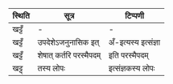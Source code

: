 | स्थिति | सूत्र | टिप्पणी |
| ----- | ------- | ------ |
| खट्टँ | - | - |
| खट्टँ | उपदेशेऽजनुनासिक इत् | अँ-इत्यस्य इत्संज्ञा |
| खट्टँ | शेषात् कर्तरि परस्मैपदम् | इति परस्मैपदम् |
| खट्ट् | तस्य लोपः | इत्संज्ञकस्य लोपः |
